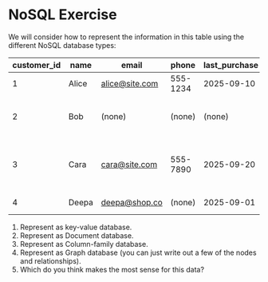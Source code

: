 # NoSQL Exercise

We will consider how to represent the information in this table using the different NoSQL database types:

| customer_id | name  | email                                   | phone    | last_purchase | cart_items          | support_tickets | loyalty_points | notes                                |
| ----------- | ----- | --------------------------------------- | -------- | ------------- | ------------------- | --------------- | -------------- | ------------------------------------ |
| 1           | Alice | [alice@site.com](mailto:alice@site.com) | 555-1234 | 2025-09-10    | [“Headphones”]      | 2               | 320            | (none)                               |
| 2           | Bob   | (none)                                  | (none)   | (none)        | []                  | (none)          | (none)         | “Browsed site once, no account.”     |
| 3           | Cara  | [cara@site.com](mailto:cara@site.com)   | 555-7890 | 2025-09-20    | [“Laptop”, “Mouse”] | (none)          | 500            | “VIP customer, follow-up via email.” |
| 4           | Deepa | [deepa@shop.co](mailto:deepa@shop.co)   | (none)   | 2025-09-01    | [“Coffee Maker”]    | 1               | (none)         | (none)                               |


1. Represent as key-value database.
2. Represent as Document database.
3. Represent as Column-family database.
4. Represent as Graph database (you can just write out a few of the nodes and relationships).
5. Which do you think makes the most sense for this data?
